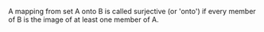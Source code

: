 A mapping from set A onto B is called surjective (or 'onto') if every
member of B is the image of at least one member of A.
